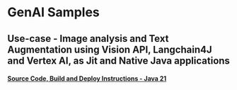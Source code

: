 
# GenAI Samples

## Use-case - Image analysis and Text Augmentation using Vision API, Langchain4J and Vertex AI, as Jit and Native Java applications
#### [Source Code, Build and Deploy Instructions - Java 21](https://github.com/GoogleCloudPlatform/serverless-production-readiness-java-gcp/blob/main/genai/image-vision-vertex-langchain/README.md)

